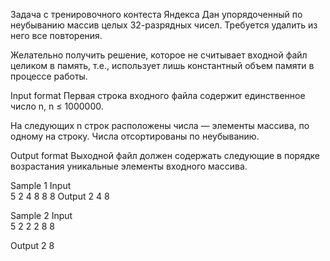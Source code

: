 Задача с тренировочного контеста Яндекса
Дан упорядоченный по неубыванию массив целых 32-разрядных чисел. Требуется удалить из него все повторения.

Желательно получить решение, которое не считывает входной файл целиком в память, т.е., использует лишь константный объем памяти в процессе работы.

Input format
Первая строка входного файла содержит единственное число n, n ≤ 1000000.

На следующих n строк расположены числа — элементы массива, по одному на строку. Числа отсортированы по неубыванию.

Output format
Выходной файл должен содержать следующие в порядке возрастания уникальные элементы входного массива.

Sample 1
Input 	 
5
2
4
8
8
8
Output
2
4
8

Sample 2
Input 	 
5
2
2
2
8
8

Output
2
8
